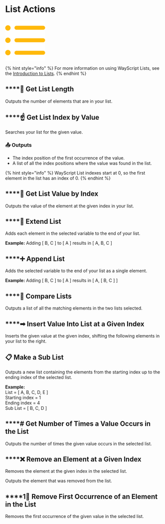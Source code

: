 # List Actions

![Perform common programming operations on lists.](../../.gitbook/assets/list_actions%20%281%29.png)

{% hint style="info" %}
For more information on using WayScript Lists, see the [Introduction to Lists](../../getting_started/variables.md#lists).
{% endhint %}

## \*\*\*\*📏 **Get List Length**

Outputs the number of elements that are in your list.

## \*\*\*\*☝ **Get List Index by Value**

Searches your list for the given value.

### 📤 Outputs

* The index position of the first occurrence of the value. 
* A list of all the index positions where the value was found in the list.

{% hint style="info" %}
WayScript List indexes start at 0, so the first element in the list has an index of 0.
{% endhint %}

## \*\*\*\*🔢 **Get List Value by Index**

Outputs the value of the element at the given index in your list.

## \*\*\*\*🌱 **Extend List**

Adds each element in the selected variable to the end of your list.

**Example:** Adding \[ B, C \] to \[ A \] results in \[ A, B, C \]

## \*\*\*\*➕ **Append List**

Adds the selected variable to the end of your list as a single element.

**Example:** Adding \[ B, C \] to \[ A \] results in \[ A, \[ B, C \] \]

## \*\*\*\*🔎 **Compare Lists**

Outputs a list of all the matching elements in the two lists selected.

## \*\*\*\*➡ **Insert Value Into List at a Given Index**

Inserts the given value at the given index, shifting the following elements in your list to the right.

## 📋 **Make a Sub List**

Outputs a new list containing the elements from the starting index up to the ending index of the selected list.

**Example:**  
List = \[ A, B, C, D, E \]   
Starting index = 1   
Ending index = 4   
Sub List = \[ B, C, D \]

## \*\*\*\*\# **Get Number of Times a Value Occurs in the List**

Outputs the number of times the given value occurs in the selected list.

## \*\*\*\*❌ **Remove an Element at a Given Index**

Removes the element at the given index in the selected list. 

Outputs the element that was removed from the list.

## \*\*\*\*1⃣ **Remove First Occurrence of an Element in the List**

Removes the first occurrence of the given value in the selected list.

